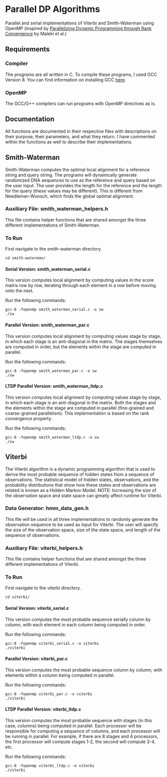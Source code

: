 # Parallel DP Algorithms
Parallel and serial implementations of Viterbi and Smith-Waterman using OpenMP
(inspired by [Parallelizing Dynamic Programming through Rank Convergence](https://www.microsoft.com/en-us/research/wp-content/uploads/2016/02/ppopp163-maleki.pdf) by Maleki et al.)


## Requirements
### Compiler
The programs are all written in C. To compile these programs, I used GCC Version 8.
You can find information on installing GCC [here](https://www3.ntu.edu.sg/home/ehchua/programming/cpp/gcc_make.html).
### OpenMP
The GCC/G++ compilers can run programs with OpenMP directives as is.


## Documentation
All functions are documented in their respective files with descriptions on their
purpose, their parameters, and what they return.
I have commented within the functions as well to describe their implementations.


## Smith-Waterman
Smith-Waterman computes the optimal local alignment for a reference string and
query string. The programs will dynamically generate randomized DNA sequences
to use as the reference and query based on the user input. The user provides
the length for the reference and the length for the query (these values may be
different).
This is different from Needleman-Wunsch, which finds the global optimal alignment.

### Auxiliary File: smith_waterman_helpers.h
This file contains helper functions that are shared amongst the three
different implementations of Smith-Waterman.

### To Run
First navigate to the smith-waterman directory.
```
cd smith-waterman/
```

#### Serial Version: smith_waterman_serial.c
This version computes local alignment by computing values in the score matrix row by row,
iterating through each element in a row before moving onto the next.

Run the following commands:
```
gcc-8 -fopenmp smith_waterman_serial.c -o sw
./sw
```

#### Parallel Version: smith_waterman_par.c
This version computes local alignment by computing values stage by stage, in which each
stage is an anti-diagonal in the matrix. The stages themselves are computed in order,
but the elements within the stage are computed in parallel.

Run the following commands:
```
gcc-8 -fopenmp smith_waterman_par.c -o sw
./sw
```
#### LTDP Parallel Version: smith_waterman_ltdp.c
This version computes local alignment by computing values stage by stage, in which each
stage is an anti-diagonal in the matrix. Both the stages and the elements within the
stage are computed in parallel (fine-grained and coarse-grained parallelism). This
implementation is based on the rank convergence property.

Run the following commands:
```
gcc-8 -fopenmp smith_waterman_ltdp.c -o sw
./sw
```


## Viterbi
The Viterbi algorithm is a dynamic programming algorithm that is used to derive
the most probable sequence of hidden states from a sequence of observations. The
statistical model of hidden states, observations, and the probability distributions
that show how these states and observations are related is known as a Hidden Markov Model.
NOTE: Increasing the size of the observation space and state space can greatly affect
runtime for Viterbi.

### Data Generator: hmm_data_gen.h
This file will be used in all three implementations to randomly generate the observation
sequence to be used as input for Viterbi. The user will specify the size of the
observation space, size of the state space, and length of the sequence of observations.

### Auxiliary File: viterbi_helpers.h
This file contains helper functions that are shared amongst the three
different implementations of Viterbi.

### To Run
First navigate to the viterbi directory.
```
cd viterbi/
```

#### Serial Version: viterbi_serial.c
This version computes the most probable sequence serially column by column, with
each element in each column being computed in order.

Run the following commands:
```
gcc-8 -fopenmp viterbi_serial.c -o viterbi
./viterbi
```

#### Parallel Version: viterbi_par.c
This version computes the most probable sequence column by column, with
elements within a column being computed in parallel.

Run the following commands:
```
gcc-8 -fopenmp viterbi_par.c -o viterbi
./viterbi
```
#### LTDP Parallel Version: viterbi_ltdp.c
This version computes the most probable sequence with stages (in this
case, columns) being computed in parallel. Each processor will be responsible
for computing a sequence of columns, and each processor will be running in parallel.
For example, if there are 8 stages and 4 processors, the first processor will compute
stages 1-2, the second will compute 3-4, etc.

Run the following commands:
```
gcc-8 -fopenmp viterbi_ltdp.c -o viterbi
./viterbi
```
